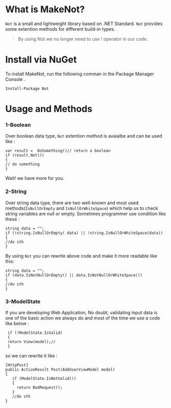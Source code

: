 # What is MakeNot?
`Not` is a small and lightweight library based on .NET Standard. `Not` provides some extention methods for different build-in types.
> By using Not we no longer need to use ! operator in our code.


# Install via NuGet

To install MakeNot, run the following comman in the Package Manager Console .

`Install-Package Not`

# Usage and Methods

### 1-Boolean
Over boolean data type, `Not` extention method is avaialbe and can be used like :

    var result =  DoSomething()// return a boolean 
    if (result.Not())
    {
    // do something
    }


Wait! we have more for you.

### 2-String
Over string data type, there are two well-known and most used methods(`IsNullOrEmpty` and `IsNullOrWhiteSpace`) which help us to check string variables are null or empty.
Sometimes programmer use condition like these :

    string data = "";
    if (!string.IsNullOrEmpty( data) || !string.IsNullOrWhiteSpace(data))
    {
    //do sth
    }
        
By using `Not` you can rewrite above code and make it more readable like this:

    string data = "";
    if (data.IsNotNullOrEmpty() || data.IsNotNullOrWhiteSpace())
    {
    //do sth
    }

### 3-ModelState
If you are developing Web Application, No doubt, validating input data is one of the basic action we always do and most of the time we use a code like below :

     if (!ModelState.IsValid) 
     {
     return View(model);// 
     }

so we can rewrite it like :


    [HttpPost]
    public ActionResult Post(AddUserViewModel model)
    {
       if (ModelState.IsNotValid())
       {
         return BadRequest();
       }
       //do sth
    }

